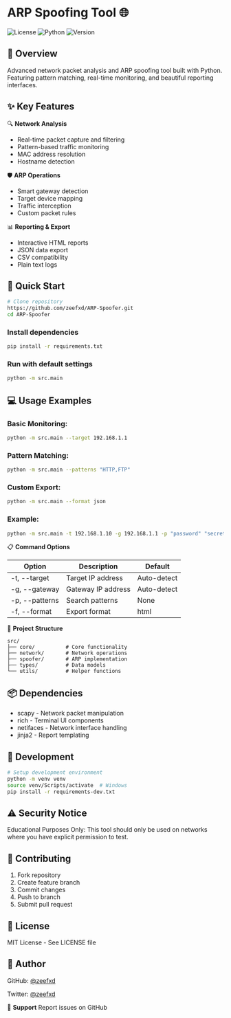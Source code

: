 # ARP Spoofing Tool 🌐

![License](https://img.shields.io/badge/license-MIT-blue.svg)
![Python](https://img.shields.io/badge/python-3.8+-orange.svg)
![Version](https://img.shields.io/badge/version-1.0.0-green.svg)

## 🎯 Overview
Advanced network packet analysis and ARP spoofing tool built with Python. Featuring pattern matching, real-time monitoring, and beautiful reporting interfaces.

## ✨ Key Features

🔍 **Network Analysis**
- Real-time packet capture and filtering
- Pattern-based traffic monitoring
- MAC address resolution
- Hostname detection

🛡️ **ARP Operations**
- Smart gateway detection
- Target device mapping
- Traffic interception
- Custom packet rules

📊 **Reporting & Export**
- Interactive HTML reports
- JSON data export
- CSV compatibility
- Plain text logs

## 🚀 Quick Start

```bash
# Clone repository
https://github.com/zeefxd/ARP-Spoofer.git
cd ARP-Spoofer
```

### Install dependencies
```bash
pip install -r requirements.txt
```

### Run with default settings
```bash
python -m src.main
```

## 💻 **Usage Examples**

### Basic Monitoring:
```bash
python -m src.main --target 192.168.1.1
```

### Pattern Matching:
```bash
python -m src.main --patterns "HTTP,FTP"
```

### Custom Export:
```bash
python -m src.main --format json
```

### Example:
```bash
python -m src.main -t 192.168.1.10 -g 192.168.1.1 -p "password" "secret" -f html
```

📋 **Command Options**

| Option       | Description           | Default       |
|--------------|-----------------------|---------------|
| -t, --target | Target IP address     | Auto-detect   |
| -g, --gateway| Gateway IP address    | Auto-detect   |
| -p, --patterns| Search patterns      | None          |
| -f, --format | Export format         | html          |

📁 **Project Structure**
```
src/
├── core/          # Core functionality
├── network/       # Network operations
├── spoofer/       # ARP implementation
├── types/         # Data models
└── utils/         # Helper functions
```

## 📦 **Dependencies**
- scapy - Network packet manipulation
- rich - Terminal UI components
- netifaces - Network interface handling
- jinja2 - Report templating

## 🔧 **Development**
```bash
# Setup development environment
python -m venv venv
source venv/Scripts/activate  # Windows
pip install -r requirements-dev.txt
```

## ⚠️ **Security Notice**
Educational Purposes Only: This tool should only be used on networks where you have explicit permission to test.

## 🤝 **Contributing**
1. Fork repository
2. Create feature branch
3. Commit changes
4. Push to branch
5. Submit pull request

## 📜 **License**
MIT License - See LICENSE file

## 👤 **Author**
GitHub: [@zeefxd](https://github.com/zeefxd)

Twitter: [@zeefxd](https://x.com/zeefxd)

💬 **Support**
Report issues on GitHub
